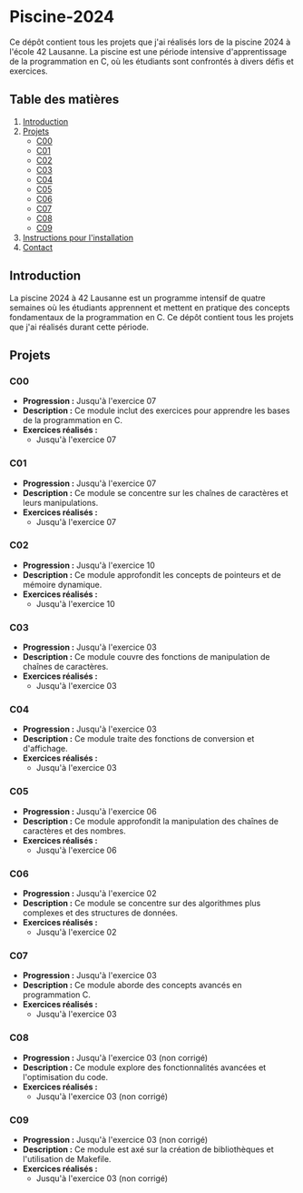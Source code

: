 # Piscine-2024

Ce dépôt contient tous les projets que j'ai réalisés lors de la piscine 2024 à l'école 42 Lausanne. La piscine est une période intensive d'apprentissage de la programmation en C, où les étudiants sont confrontés à divers défis et exercices.

## Table des matières
1. [Introduction](#introduction)
2. [Projets](#projets)
    - [C00](#c00)
    - [C01](#c01)
    - [C02](#c02)
    - [C03](#c03)
    - [C04](#c04)
    - [C05](#c05)
    - [C06](#c06)
    - [C07](#c07)
    - [C08](#c08)
    - [C09](#c09)
3. [Instructions pour l'installation](#instructions-pour-linstallation)
4. [Contact](#contact)

## Introduction
La piscine 2024 à 42 Lausanne est un programme intensif de quatre semaines où les étudiants apprennent et mettent en pratique des concepts fondamentaux de la programmation en C. Ce dépôt contient tous les projets que j'ai réalisés durant cette période.

## Projets

### C00
- **Progression :** Jusqu'à l'exercice 07
- **Description :** Ce module inclut des exercices pour apprendre les bases de la programmation en C.
- **Exercices réalisés :**
  - Jusqu'à l'exercice 07

### C01
- **Progression :** Jusqu'à l'exercice 07
- **Description :** Ce module se concentre sur les chaînes de caractères et leurs manipulations.
- **Exercices réalisés :**
  - Jusqu'à l'exercice 07

### C02
- **Progression :** Jusqu'à l'exercice 10
- **Description :** Ce module approfondit les concepts de pointeurs et de mémoire dynamique.
- **Exercices réalisés :**
  - Jusqu'à l'exercice 10

### C03
- **Progression :** Jusqu'à l'exercice 03
- **Description :** Ce module couvre des fonctions de manipulation de chaînes de caractères.
- **Exercices réalisés :**
  - Jusqu'à l'exercice 03

### C04
- **Progression :** Jusqu'à l'exercice 03
- **Description :** Ce module traite des fonctions de conversion et d'affichage.
- **Exercices réalisés :**
  - Jusqu'à l'exercice 03

### C05
- **Progression :** Jusqu'à l'exercice 06
- **Description :** Ce module approfondit la manipulation des chaînes de caractères et des nombres.
- **Exercices réalisés :**
  - Jusqu'à l'exercice 06

### C06
- **Progression :** Jusqu'à l'exercice 02
- **Description :** Ce module se concentre sur des algorithmes plus complexes et des structures de données.
- **Exercices réalisés :**
  - Jusqu'à l'exercice 02

### C07
- **Progression :** Jusqu'à l'exercice 03
- **Description :** Ce module aborde des concepts avancés en programmation C.
- **Exercices réalisés :**
  - Jusqu'à l'exercice 03

### C08
- **Progression :** Jusqu'à l'exercice 03 (non corrigé)
- **Description :** Ce module explore des fonctionnalités avancées et l'optimisation du code.
- **Exercices réalisés :**
  - Jusqu'à l'exercice 03 (non corrigé)

### C09
- **Progression :** Jusqu'à l'exercice 03 (non corrigé)
- **Description :** Ce module est axé sur la création de bibliothèques et l'utilisation de Makefile.
- **Exercices réalisés :**
  - Jusqu'à l'exercice 03 (non corrigé)
